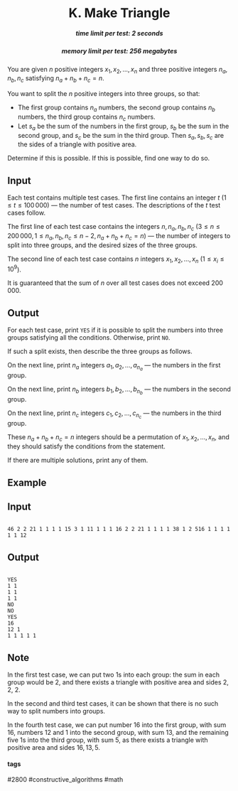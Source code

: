 <h1 style='text-align: center;'> K. Make Triangle</h1>

<h5 style='text-align: center;'>time limit per test: 2 seconds</h5>
<h5 style='text-align: center;'>memory limit per test: 256 megabytes</h5>

You are given $n$ positive integers $x_1, x_2, \ldots, x_n$ and three positive integers $n_a, n_b, n_c$ satisfying $n_a+n_b+n_c = n$. 

You want to split the $n$ positive integers into three groups, so that:

* The first group contains $n_a$ numbers, the second group contains $n_b$ numbers, the third group contains $n_c$ numbers.
* Let $s_a$ be the sum of the numbers in the first group, $s_b$ be the sum in the second group, and $s_c$ be the sum in the third group. Then $s_a, s_b, s_c$ are the sides of a triangle with positive area.

Determine if this is possible. If this is possible, find one way to do so.

## Input

Each test contains multiple test cases. The first line contains an integer $t$ ($1\le t\le 100\,000$) — the number of test cases. The descriptions of the $t$ test cases follow.

The first line of each test case contains the integers $n, n_a, n_b, n_c$ ($3 \leq n \leq 200\,000, 1\leq n_a,n_b,n_c \leq n-2, n_a+n_b+n_c = n$) — the number of integers to split into three groups, and the desired sizes of the three groups.

The second line of each test case contains $n$ integers $x_1, x_2, \ldots, x_n$ ($1 \leq x_i \leq 10^{9}$).

It is guaranteed that the sum of $n$ over all test cases does not exceed $200\,000$.

## Output

For each test case, print $\texttt{YES}$ if it is possible to split the numbers into three groups satisfying all the conditions. Otherwise, print $\texttt{NO}$.

If such a split exists, then describe the three groups as follows.

On the next line, print $n_a$ integers $a_1, a_2, \ldots, a_{n_a}$ — the numbers in the first group.

On the next line, print $n_b$ integers $b_1, b_2, \ldots, b_{n_b}$ — the numbers in the second group.

On the next line, print $n_c$ integers $c_1, c_2, \ldots, c_{n_c}$ — the numbers in the third group.

These $n_a+n_b+n_c=n$ integers should be a permutation of $x_1, x_2, \ldots, x_n$, and they should satisfy the conditions from the statement.

If there are multiple solutions, print any of them.

## Example

## Input


```

46 2 2 21 1 1 1 1 15 3 1 11 1 1 1 16 2 2 21 1 1 1 1 38 1 2 516 1 1 1 1 1 1 12
```
## Output


```

YES
1 1 
1 1 
1 1 
NO
NO
YES
16 
12 1 
1 1 1 1 1 

```
## Note

In the first test case, we can put two $1$s into each group: the sum in each group would be $2$, and there exists a triangle with positive area and sides $2$, $2$, $2$.

In the second and third test cases, it can be shown that there is no such way to split numbers into groups.

In the fourth test case, we can put number $16$ into the first group, with sum $16$, numbers $12$ and $1$ into the second group, with sum $13$, and the remaining five $1$s into the third group, with sum $5$, as there exists a triangle with positive area and sides $16, 13, 5$.



#### tags 

#2800 #constructive_algorithms #math 